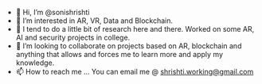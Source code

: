 - 👋 Hi, I’m @sonishrishti
- 👀 I’m interested in AR, VR, Data and Blockchain.
- 🌱 I tend to do a little bit of research here and there. Worked on some AR, AI and security projects in college. 
- 💞️ I’m looking to collaborate on projects based on AR, blockchain and anything that allows and forces me to learn more and apply my knowledge.
- 📫 How to reach me ...
You can email me @ shrishti.working@gmail.com
